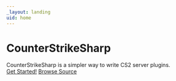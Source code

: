 ```yaml
---
_layout: landing
uid: home
---
```


<div class="d-flex flex-column h-100">
  <div class="d-flex flex-grow-1 justify-content-center align-items-center">
    <div>
      <h1 class="h1">CounterStrikeSharp</h1>
      <span>CounterStrikeSharp is a simpler way to write CS2 server plugins.</span>
      <div class="mt-5">
        <a href="/docs/guides/getting-started.html" class="btn btn-primary fw-bold">Get Started!</a>
        <a href="https://github.com/roflmuffin/CounterStrikeSharp" class="btn btn-secondary fw-bold">Browse Source <i class="bi bi-github"></i></a>
      </div>
    </div>
  </div>
</div>
